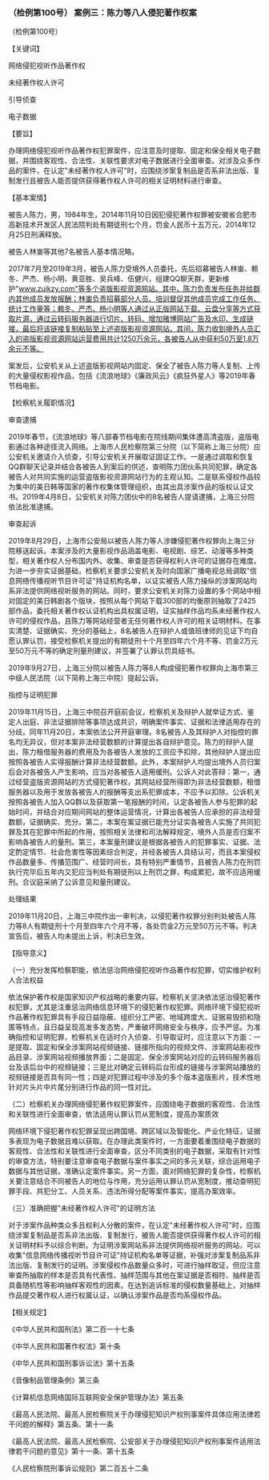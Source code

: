 ### （检例第100号） 案例三：陈力等八人侵犯著作权案

（检例第100号）

【关键词】

网络侵犯视听作品著作权

未经著作权人许可

引导侦查

电子数据

【要旨】

办理网络侵犯视听作品著作权犯罪案件，应注意及时提取、固定和保全相关电子数据，并围绕客观性、合法性、关联性要求对电子数据进行全面审查。对涉及众多作品的案件，在认定"未经著作权人许可"时，应围绕涉案复制品是否系非法出版、复制发行且被告人能否提供获得著作权人许可的相关证明材料进行审查。

【基本案情】

被告人陈力，男，1984年生，2014年11月10日因犯侵犯著作权罪被安徽省合肥市高新技术开发区人民法院判处有期徒刑七个月，罚金人民币十五万元，2014年12月25日刑满释放。

被告人林崟等其他7名被告人基本情况略。

2017年7月至2019年3月，被告人陈力受境外人员委托，先后招募被告人林崟、赖冬、严杰、杨小明、黄亚胜、吴兵峰、伍健兴，组建QQ聊天群，更新维护"www.zuikzy.com"等多个盗版影视资源网站。其中，陈力负责发布任务并给群内其他成员发放报酬；林崟负责招募部分人员、培训督促其他成员完成工作任务、统计工作量等；赖冬、严杰、杨小明等人通过从正版网站下载、云盘分享等方式获取片源，通过云转码服务器进行切片、转码、增加赌博网站广告及水印、生成链接，最后将该链接复制粘贴至上述盗版影视资源网站。其间，陈力收到境外人员汇入的盗版影视资源网站运营费用共计1250万余元，各被告人从中获利50万至1.8万余元不等。

案发后，公安机关从上述盗版影视网站内固定、保全了被告人陈力等人复制、上传的大量侵权影视作品，包括《流浪地球》《廉政风云》《疯狂外星人》等2019年春节档电影。

【检察机关履职情况】

审查逮捕

2019年春节，《流浪地球》等八部春节档电影在院线期间集体遭高清盗版，盗版电影通过各种途径流入网络。上海市人民检察院第三分院（以下简称上海三分院）应公安机关邀请介入侦查，引导公安机关开展取证固证工作。一是通过调取和恢复QQ群聊天记录并结合各被告人到案后的供述，查明陈力团伙系共同犯罪，确定各被告人对共同实施的运营盗版影视资源网站行为的主观认知。二是联系侵权作品较为集中的美日韩等国家的著作权集体管理组织，由其出具涉案作品的版权认证文书。2019年4月8日，公安机关对陈力团伙中的8名被告人提请逮捕，上海三分院依法批准逮捕。

审查起诉

2019年8月29日，上海市公安局以被告人陈力等人涉嫌侵犯著作权罪向上海三分院移送起诉。本案涉及的大量影视作品涵盖电影、电视剧、综艺、动漫等多种类型，相关著作权人分布国内外。收集、审查是否获得权利人许可的证据存在难度。为进一步夯实证据基础，检察机关要求公安机关及时向国家广播电视总局调取"信息网络传播视听节目许可证"持证机构名单，以证实被告人陈力操纵的涉案网站均系非法提供网络视听服务的网站。同时，要求公安机关对陈力设置的多个网站中相对固定的美日韩剧各个版块，按照从每个网站下载300部的均衡原则抽取了2425部作品，委托相关著作权认证机构出具权属证明，证实抽样作品均系未经著作权人许可的侵权作品，且陈力等网站经营者无任何著作权人许可的相关证明材料。在事实清楚、证据确实、充分的基础上，8名被告人在辩护人或值班律师的见证下均自愿认罪认罚，接受检察机关提出的有期徒刑十个月至四年六个月不等、罚金2万元至50万元不等的确定刑量刑建议，并签署了认罪认罚具结书。

2019年9月27日，上海三分院以被告人陈力等8人构成侵犯著作权罪向上海市第三中级人民法院（以下简称上海三中院）提起公诉。

指控与证明犯罪

2019年11月15日，上海三中院召开庭前会议，检察机关及辩护人就举证方式、鉴定人出庭、非法证据排除等事项达成共识，明确案件事实、证据和法律适用存在的分歧。同年11月20日，本案依法公开开庭审理。8名被告人及其辩护人对指控的罪名均无异议，但对本案非法经营数额的计算提出各自辩护意见。陈力的辩护人提出，陈力租借服务器的费用及为各被告人发放的工资应予扣除，其他辩护人提出应按照各被告人实得报酬计算非法经营数额。此外，本案辩护人均提出境外人员归案后会对各被告人产生影响，应当对各被告人适用缓刑。公诉人对此答辩：第一，通过经营盗版资源网站的方式侵犯著作权，其网站经营所得即为非法经营数额，租借服务器以及用于发放各被告人的报酬等支出系犯罪成本，不应予以扣除。公诉机关按照各被告人加入QQ群以及获取第一笔报酬的时间，认定各被告人参与犯罪的起始时间，并结合对应期间网站的整体运营情况，计算出各被告人应承担的非法经营数额，证据确实、充分。第二，本案在案证据已能充分证实各被告人实施了共同犯罪及其在犯罪中所起的作用，按照相关法律和司法解释规定，境外人员是否归案不影响各被告人的量刑。第三，本案量刑建议是根据各被告人的犯罪事实、证据、法定酌定情节、社会危害性等因素综合判定，并经各被告人具结认可，而且本案侵权作品数量多、传播范围广、经营时间长，具有特别严重情节，且被告人陈力在刑罚执行完毕后五年内又犯应当判处有期徒刑以上刑罚之罪，构成累犯，故不应适用缓刑。合议庭采纳了公诉意见和量刑建议。

处理结果

2019年11月20日，上海三中院作出一审判决，以侵犯著作权罪分别判处被告人陈力等8人有期徒刑十个月至四年六个月不等，各处罚金2万元至50万元不等。判决宣告后，被告人均未提出上诉，判决已生效。

【指导意义】

（一）充分发挥检察职能，依法惩治网络侵犯视听作品著作权犯罪，切实维护权利人合法权益

依法保护著作权是国家知识产权战略的重要内容。检察机关坚决依法惩治侵犯著作权犯罪，尤其是注重惩治网络信息环境下的侵犯著作权犯罪。网络环境下侵犯视听作品著作权犯罪具有手段日益隐蔽、组织分工严密、地域跨度大、证据易毁损和隐匿等特点，且日益呈现高发多发态势，严重破坏网络安全与秩序，应予严惩。为准确指控和证明犯罪，检察机关在适时介入侦查、引导取证时，应注意以下方面：一是提取、固定和保全涉案网站视频链接、链接所指向的视频文件、涉案网站影视作品目录、涉案网站视频播放界面；二是固定、保全涉案网站对应的云转码服务器后台及该后台中的视频链接；三是比对确定云转码后台形成的链接与涉案网站播放的视频链接是否具有同一性；四是对犯罪过程中涉及的多个版本盗版影片，技术性地针对片头片中片尾分别进行作品的同一性对比。

（二）检察机关办理网络侵犯著作权犯罪案件，应围绕电子数据的客观性、合法性和关联性进行全面审查，依法适用认罪认罚从宽制度，提高办案质效

网络环境下侵犯著作权犯罪呈现出跨国境、跨区域以及智能化、产业化特征，证据多表现为电子数据且难以获取。在办理此类案件时，一方面要着重围绕电子数据的客观性、合法性和关联性进行全面审查，区分不同类别的电子数据，采取有针对性的审查方法，特别要注意审查电子数据与案件事实之间的多元关联，综合运用电子数据与其他证据，准确认定案件事实。另一方面，面对网络犯罪的复杂性，检察机关要注意结合不同被告人的地位与作用，充分运用认罪认罚从宽制度，推动查明犯罪手段、共犯分工、人员关系、违法所得分配等案件事实，提高办案效率。

（三）准确把握"未经著作权人许可"的证明方法

对于涉案作品种类众多且权利人分散的案件，在认定"未经著作权人许可"时，应围绕涉案复制品是否系非法出版、复制发行，被告人能否提供获得著作权人许可的相关证明材料予以综合判断。为证明涉案网站系非法提供网络视听服务的网站，可以收集"信息网络传播视听节目许可证"持证机构名单等证据，补强对涉案复制品系非法出版、复制发行的证明。涉案侵权作品数量众多时，可进行抽样取证，但应注意审查所抽取的样本是否具有代表性、抽样范围与其他在案证据是否相符、抽样是否具备随机性等影响抽样客观性的因素。在达到追诉标准的侵权数量基础上，对抽样作品提交著作权人进行权属认证，以确认涉案作品是否均系侵权作品。

【相关规定】

《中华人民共和国刑法》第二百一十七条

《中华人民共和国著作权法》第十条

《中华人民共和国刑事诉讼法》第十五条

《音像制品管理条例》第三条

《计算机信息网络国际互联网安全保护管理办法》第五条

《最高人民法院、最高人民检察院关于办理侵犯知识产权刑事案件具体应用法律若干问题的解释》第五条、第十一条

《最高人民法院、最高人民检察院、公安部关于办理侵犯知识产权刑事案件适用法律若干问题的意见》第十一条、第十五条

《人民检察院刑事诉讼规则》第二百五十二条
